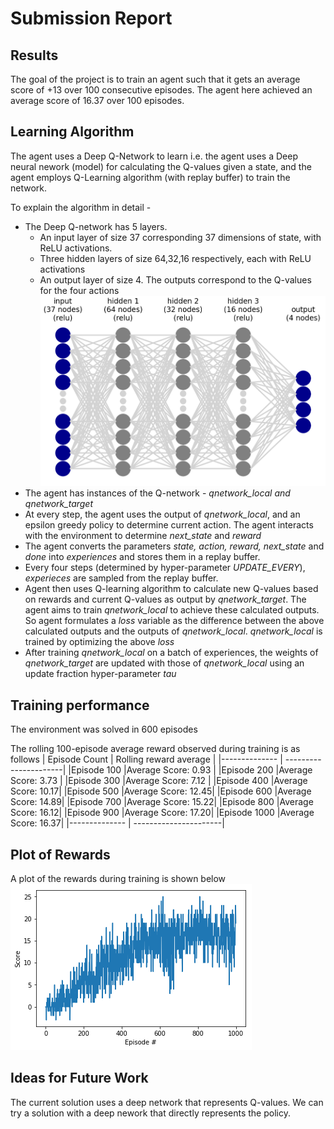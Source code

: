 # Submission Report

## Results

The goal of the project is to train an agent such that it gets an average score of +13 over 100 consecutive episodes. The agent here achieved an average score of 16.37 over 100 episodes.


## Learning Algorithm

The agent uses a Deep Q-Network to learn i.e. the agent uses a Deep neural nework (model) for calculating the Q-values given a state, and the agent employs Q-Learning algorithm (with replay buffer) to train the network.

To explain the algorithm in detail -
 * The Deep Q-network has 5 layers.
   * An input layer of size 37 corresponding 37 dimensions of state, with ReLU activations.
   * Three hidden layers of size 64,32,16 respectively, each with ReLU activations
   * An output layer of size 4. The outputs correspond to the Q-values for the four actions
   ![Q-network](my_network.png)
 * The agent has instances of the  Q-network - *qnetwork_local and qnetwork_target*
 * At every step, the agent uses the output of *qnetwork_local*, and an epsilon greedy policy to determine current action. The agent interacts with the environment to determine *next_state* and *reward*
 * The agent converts the parameters *state, action, reward, next_state* and *done* into *experiences* and stores them in a replay buffer.   
 * Every four steps (determined by hyper-parameter *UPDATE_EVERY*), *experieces* are sampled from the replay buffer. 
 * Agent then uses Q-learning algorithm to calculate new Q-values based on rewards and current Q-values as output by *qnetwork_target*. The agent aims to train *qnetwork_local* to achieve these calculated outputs. So agent formulates a *loss* variable as the difference between the above calculated outputs and the outputs of *qnetwork_local*. *qnetwork_local* is trained by optimizing the above *loss*
 * After training *qnetwork_local* on a batch of experiences, the weights of *qnetwork_target* are updated with those of *qnetwork_local* using an update fraction hyper-parameter *tau*

## Training performance

The environment was solved in 600 episodes

The rolling 100-episode average reward observed during training is as follows
| Episode Count | Rolling reward average |
|-------------- | ----------------------|
|Episode 100  |Average Score: 0.93 | 
|Episode 200  |Average Score: 3.73 |
|Episode 300  |Average Score: 7.12 |
|Episode 400  |Average Score: 10.17|
|Episode 500  |Average Score: 12.45|
|Episode 600  |Average Score: 14.89|
|Episode 700  |Average Score: 15.22|
|Episode 800  |Average Score: 16.12|
|Episode 900  |Average Score: 17.20|
|Episode 1000 |Average Score: 16.37|
|-------------- | ----------------------|

## Plot of Rewards

A plot of the rewards during training is shown below 
![Average reward during training](training_plot.png)

## Ideas for Future Work

The current solution uses a deep network that represents Q-values. We can try a solution with a deep nework that directly represents the policy.


